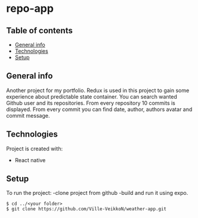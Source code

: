 # repo-app

## Table of contents
* [General info](#general-info)
* [Technologies](#technologies)
* [Setup](#setup)

## General info
Another project for my portfolio. Redux is used in this project to gain some experience about predictable state container. You can search wanted Github user and its repositories. From every repository 10 commits is displayed. From every commit you can find date, author, authors avatar and commit message.

## Technologies
Project is created with:
* React native
	
## Setup
To run the project:
  -clone project from github
  -build and run it using expo.

```
$ cd ../<your folder>
$ git clone https://github.com/Ville-VeikkoN/weather-app.git

```
